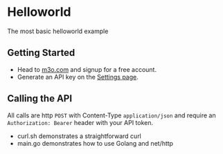 # Helloworld

The most basic helloworld example

## Getting Started

- Head to [m3o.com](https://m3o.com) and signup for a free account. 
- Generate an API key on the [Settings page](https://m3o.com/settings/keys).

## Calling the API

All calls are http `POST` with Content-Type `application/json` and require an `Authorization: Bearer` header with your API token.

- curl.sh demonstrates a straightforward curl
- main.go demonstrates how to use Golang and net/http
